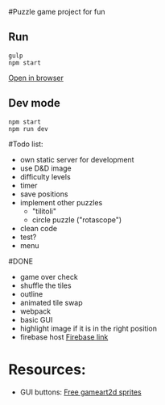 #Puzzle game project for fun


## Run
    gulp
    npm start

[Open in browser](http://127.0.0.1/index.html)

## Dev mode

    npm start
    npm run dev

#Todo list:
- own static server for development
- use D&D image
- difficulty levels
- timer
- save positions
- implement other puzzles
    * "tilitoli"
    * circle puzzle ("rotascope")
- clean code
- test?
- menu

#DONE
- game over check
- shuffle the tiles
- outline
- animated tile swap
- webpack
- basic GUI
- highlight image if it is in the right position
- firebase host [Firebase link](https://maxinteger-fun-puzzle.firebaseapp.com/)


# Resources:
- GUI buttons: [Free gameart2d sprites](http://www.gameart2d.com/freebies.html)
